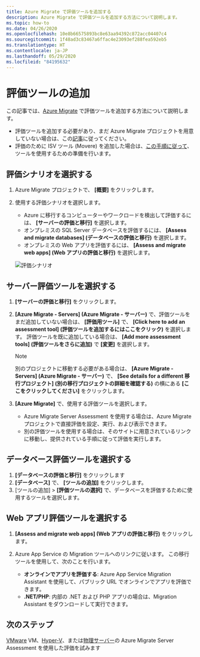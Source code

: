 ```yaml
---
title: Azure Migrate で評価ツールを追加する
description: Azure Migrate で評価ツールを追加する方法について説明します。
ms.topic: how-to
ms.date: 04/26/2020
ms.openlocfilehash: 10e8b66575893bc8e63aa94392c872acc04407c4
ms.sourcegitcommit: 1f48ad3c83467a6ffac4e23093ef288fea592eb5
ms.translationtype: HT
ms.contentlocale: ja-JP
ms.lasthandoff: 05/29/2020
ms.locfileid: "84195632"
---
```

# <a name="add-assessment-tools"></a>評価ツールの追加

この記事では、[Azure Migrate](migrate-overview.md) で評価ツールを追加する方法について説明します。 

- 評価ツールを追加する必要があり、まだ Azure Migrate プロジェクトを用意していない場合は、この[記事](how-to-add-tool-first-time.md)に従ってください。
- 評価のために ISV ツール (Movere) を追加した場合は、[この手順に従って](prepare-isv-movere.md)、ツールを使用するための準備を行います。

## <a name="select-an-assessment-scenario"></a>評価シナリオを選択する

1. Azure Migrate プロジェクトで、 **[概要]** をクリックします。
2. 使用する評価シナリオを選択します。

    - Azure に移行するコンピューターやワークロードを検出して評価するには、 **[サーバーの評価と移行]** を選択します。
    - オンプレミスの SQL Server データベースを評価するには、 **[Assess and migrate databases] (データベースの評価と移行)** を選択します。
    - オンプレミスの Web アプリを評価するには、 **[Assess and migrate web apps] (Web アプリの評価と移行)** を選択します。

    ![評価シナリオ](./media/how-to-assess/assess-scenario.png)

## <a name="select-a-server-assessment-tool"></a>サーバー評価ツールを選択する 

1. **[サーバーの評価と移行]** をクリックします。
2. **[Azure Migrate - Servers] (Azure Migrate - サーバー)** で、評価ツールをまだ追加していない場合は、 **[評価用ツール]** で、 **[Click here to add an assessment tool] (評価ツールを追加するにはここをクリック)** を選択します。 評価ツールを既に追加している場合は、 **[Add more assessment tools] (評価ツールをさらに追加)** で **[変更]** を選択します。

    > [!NOTE]
    > 別のプロジェクトに移動する必要がある場合は、 **[Azure Migrate - Servers] (Azure Migrate - サーバー)** で、 **[See details for a different 移行プロジェクト] (別の移行プロジェクトの詳細を確認する)** の横にある **[ここをクリックしてください]** をクリックします。

3. **[Azure Migrate]** で、使用する評価ツールを選択します。

    - Azure Migrate Server Assessment を使用する場合は、Azure Migrate プロジェクトで直接評価を設定、実行、および表示できます。
    - 別の評価ツールを使用する場合は、そのサイトに用意されているリンクに移動し、提供されている手順に従って評価を実行します。


## <a name="select-a-database-assessment-tool"></a>データベース評価ツールを選択する

1. **[データベースの評価と移行]** をクリックします
2. **[データベース]** で、 **[ツールの追加]** をクリックします。
3. [ツールの追加] > **[評価ツールの選択]** で、データベースを評価するために使用するツールを選択します。

## <a name="select-a-web-app-assessment-tool"></a>Web アプリ評価ツールを選択する

1. **[Assess and migrate web apps] (Web アプリの評価と移行)** をクリックします。
2. Azure App Service の Migration ツールへのリンクに従います。 この移行ツールを使用して、次のことを行います。

    - **オンラインでアプリを評価する**: Azure App Service Migration Assistant を使用して、パブリック URL でオンラインでアプリを評価できます。
    - **.NET/PHP**: 内部の .NET および PHP アプリの場合は、Migration Assistant をダウンロードして実行できます。



## <a name="next-steps"></a>次のステップ

[VMware](tutorial-prepare-vmware.md) VM、[Hyper-V](tutorial-prepare-hyper-v.md)、または[物理サーバー](tutorial-prepare-physical.md)の Azure Migrate Server Assessment を使用した評価を試みます
